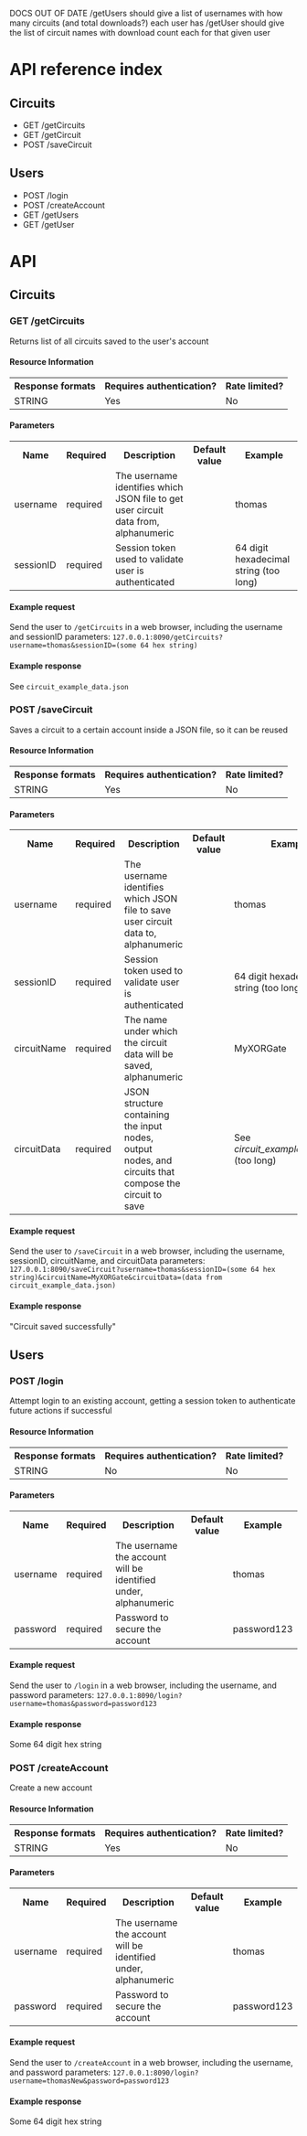 DOCS OUT OF DATE
/getUsers should give a list of usernames with how many circuits (and total downloads?) each user has
/getUser should give the list of circuit names with download count each for that given user

# API reference index

## Circuits
- GET /getCircuits
- GET /getCircuit
- POST /saveCircuit

## Users
- POST /login
- POST /createAccount
- GET /getUsers
- GET /getUser

# API

## Circuits
### GET /getCircuits
Returns list of all circuits saved to the user's account

#### Resource Information
<table>
    <tr>
        <th>Response formats</th>
        <th>Requires authentication?</th>
        <th>Rate limited?</th>
    </tr>
    <tr>
        <td>STRING</td>
        <td>Yes</td>
        <td>No</td>
    </tr>
</table>

#### Parameters
<table>
    <tr>
        <th>Name</th>
        <th>Required</th>
        <th>Description</th>
        <th>Default value</th>
        <th>Example</th>
    </tr>
    <tr>
        <td>username</td>
        <td>required</td>
        <td>The username identifies which JSON file to get user circuit data from, alphanumeric</td>
        <td></td>
        <td>thomas</td>
    </tr>
    <tr>
        <td>sessionID</td>
        <td>required</td>
        <td>Session token used to validate user is authenticated</td>
        <td></td>
        <td>64 digit hexadecimal string (too long)</td>
    </tr>
</table>

#### Example request
Send the user to `/getCircuits` in a web browser, including the username and sessionID parameters:
`127.0.0.1:8090/getCircuits?username=thomas&sessionID=(some 64 hex string)`

#### Example response
See `circuit_example_data.json`

### POST /saveCircuit
Saves a circuit to a certain account inside a JSON file, so it can be reused

#### Resource Information
<table>
    <tr>
        <th>Response formats</th>
        <th>Requires authentication?</th>
        <th>Rate limited?</th>
    </tr>
    <tr>
        <td>STRING</td>
        <td>Yes</td>
        <td>No</td>
    </tr>
</table>

#### Parameters
<table>
    <tr>
        <th>Name</th>
        <th>Required</th>
        <th>Description</th>
        <th>Default value</th>
        <th>Example</th>
    </tr>
    <tr>
        <td>username</td>
        <td>required</td>
        <td>The username identifies which JSON file to save user circuit data to, alphanumeric</td>
        <td></td>
        <td>thomas</td>
    </tr>
    <tr>
        <td>sessionID</td>
        <td>required</td>
        <td>Session token used to validate user is authenticated</td>
        <td></td>
        <td>64 digit hexadecimal string (too long)</td>
    </tr>
    <tr>
        <td>circuitName</td>
        <td>required</td>
        <td>The name under which the circuit data will be saved, alphanumeric</td>
        <td></td>
        <td>MyXORGate</td>
    </tr>
    <tr>
        <td>circuitData</td>
        <td>required</td>
        <td>JSON structure containing the input nodes, output nodes, and circuits that compose the circuit to save</td>
        <td></td>
        <td>See <i>circuit_example_data.json</i> (too long)</td>
    </tr>
</table>

#### Example request
Send the user to `/saveCircuit` in a web browser, including the username, sessionID, circuitName, and circuitData parameters:
`127.0.0.1:8090/saveCircuit?username=thomas&sessionID=(some 64 hex string)&circuitName=MyXORGate&circuitData=(data from circuit_example_data.json)`

#### Example response
"Circuit saved successfully"

## Users
### POST /login
Attempt login to an existing account, getting a session token to authenticate future actions if successful

#### Resource Information
<table>
    <tr>
        <th>Response formats</th>
        <th>Requires authentication?</th>
        <th>Rate limited?</th>
    </tr>
    <tr>
        <td>STRING</td>
        <td>No</td>
        <td>No</td>
    </tr>
</table>

#### Parameters
<table>
    <tr>
        <th>Name</th>
        <th>Required</th>
        <th>Description</th>
        <th>Default value</th>
        <th>Example</th>
    </tr>
    <tr>
        <td>username</td>
        <td>required</td>
        <td>The username the account will be identified under, alphanumeric</td>
        <td></td>
        <td>thomas</td>
    </tr>
    <tr>
        <td>password</td>
        <td>required</td>
        <td>Password to secure the account</td>
        <td></td>
        <td>password123</td>
    </tr>
</table>

#### Example request
Send the user to `/login` in a web browser, including the username, and password parameters:
`127.0.0.1:8090/login?username=thomas&password=password123`

#### Example response
Some 64 digit hex string

### POST /createAccount
Create a new account

#### Resource Information
<table>
    <tr>
        <th>Response formats</th>
        <th>Requires authentication?</th>
        <th>Rate limited?</th>
    </tr>
    <tr>
        <td>STRING</td>
        <td>Yes</td>
        <td>No</td>
    </tr>
</table>

#### Parameters
<table>
    <tr>
        <th>Name</th>
        <th>Required</th>
        <th>Description</th>
        <th>Default value</th>
        <th>Example</th>
    </tr>
    <tr>
        <td>username</td>
        <td>required</td>
        <td>The username the account will be identified under, alphanumeric</td>
        <td></td>
        <td>thomas</td>
    </tr>
    <tr>
        <td>password</td>
        <td>required</td>
        <td>Password to secure the account</td>
        <td></td>
        <td>password123</td>
    </tr>
</table>

#### Example request
Send the user to `/createAccount` in a web browser, including the username, and password parameters:
`127.0.0.1:8090/login?username=thomasNew&password=password123`

#### Example response
Some 64 digit hex string